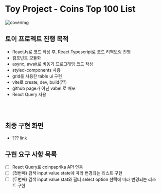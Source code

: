 # Toy Project - Coins Top 100 List

![coverimg]('')

## 토이 프로젝트 진행 목적

- ReactJs로 코드 작성 후, React Typescript로 코드 리팩토링 진행
- 컴포넌트 모듈화
- async, await로 비동기 프로그래밍 코드 작성
- styled-components 사용
- grid를 사용한 table ui 구현
- vite로 create, dev, build(??)
- github page가 아닌 vabel 로 배포
- React Query 사용

<br>
<br>

## 최종 구현 화면

- ??? link

## 구현 요구 사항 목록

- [ ] React Query로 coinpaprika API 연동
- [ ] (첫번째) 검색 input value state에 따라 변경되는 리스트 구현
- [ ] (두번째) 검색 input value stat와 필터 select option 선택에 따라 변경되는 리스트 구현
